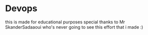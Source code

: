 # Devops
this is made for educational purposes
special thanks to Mr SkanderSadaaoui who's never going to see this effort that i made :) 
